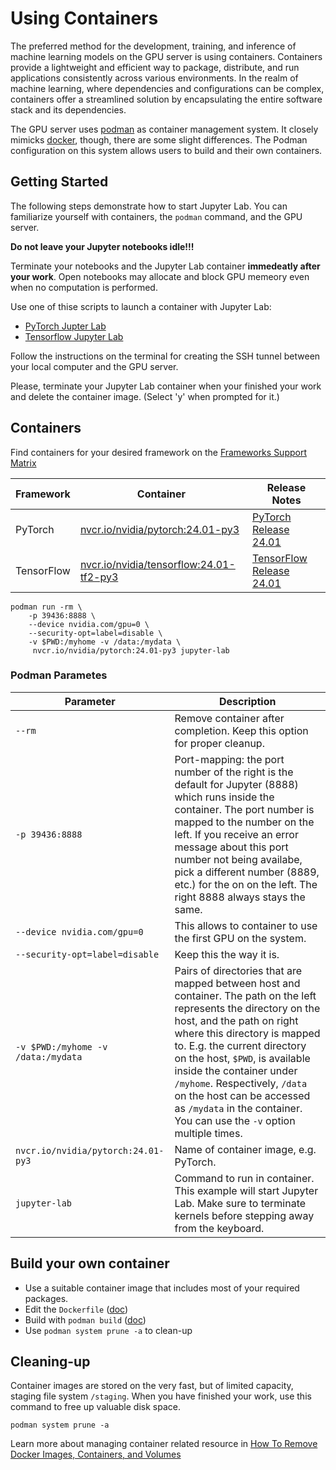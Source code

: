 # Using Containers

The preferred method for the development, training, and inference of machine learning models on the GPU server is using containers. Containers provide a lightweight and efficient way to package, distribute, and run applications consistently across various environments. In the realm of machine learning, where dependencies and configurations can be complex, containers offer a streamlined solution by encapsulating the entire software stack and its dependencies. 

The GPU server uses [podman](https://docs.podman.io/en/latest/index.html) as container management system. It closely mimicks [docker](https://www.docker.com/), though, there are some slight differences. The Podman configuration on this system allows users to build and their own containers.


<!-- 1. Build your own container with `Dockerfile`
2. Launch application in container
3. Cleaning up -->


## Getting Started
The following steps demonstrate how to start Jupyter Lab. You can familiarize yourself with containers, the `podman` command, and the GPU server.

**Do not leave your Jupyter notebooks idle!!!**

Terminate your notebooks and the Jupyter Lab container **immedeatly after your work**.
Open notebooks may allocate and block GPU memeory even when no computation is performed.

Use one of thise scripts to launch a container with Jupyter Lab:
- [PyTorch Jupter Lab](./scripts/pytorch-jupyter-lab.sh)
- [Tensorflow Jupyter Lab](./scripts/tensorflow-jupyter-lab.sh)

Follow the instructions on the terminal for creating the SSH tunnel between your local computer and the GPU server.

Please, terminate your Jupyter Lab container when your finished your work and delete the container image. (Select 'y' when prompted for it.)

<!-- Enable user
```
loginctl enable-linger USER_ID
podman system migrate
``` -->

## Containers
Find containers for your desired framework on the [Frameworks Support Matrix](https://docs.nvidia.com/deeplearning/frameworks/support-matrix/index.html)

| Framework | Container | Release Notes |
|--|--|--|
| PyTorch | [nvcr.io/nvidia/pytorch:24.01-py3](https://catalog.ngc.nvidia.com/orgs/nvidia/containers/pytorch) | [PyTorch Release 24.01](https://docs.nvidia.com/deeplearning/frameworks/pytorch-release-notes/rel-24-01.html#rel-24-01)
| TensorFlow | [nvcr.io/nvidia/tensorflow:24.01-tf2-py3](https://catalog.ngc.nvidia.com/orgs/nvidia/containers/tensorflow) | [TensorFlow Release 24.01](https://docs.nvidia.com/deeplearning/frameworks/tensorflow-release-notes/rel-24-01.html#rel-24-01)



```
podman run -rm \
	-p 39436:8888 \
	--device nvidia.com/gpu=0 \
	--security-opt=label=disable \
	-v $PWD:/myhome -v /data:/mydata \
	 nvcr.io/nvidia/pytorch:24.01-py3 jupyter-lab
```

###  Podman Parametes

| Parameter | Description |
|--------|-------------|
| `--rm` | Remove container after completion. Keep this option for proper cleanup. |  
| `-p 39436:8888` | Port-mapping: the port number of the right is the default for Jupyter (8888) which runs inside the container. The port number is  mapped to the number on the left. If you receive an error message about this port number not being availabe, pick a different number (8889, etc.) for the on on the left. The right 8888 always stays the same. |
| `--device nvidia.com/gpu=0` | This allows to container to use the first GPU on the system. |
| `--security-opt=label=disable` | Keep this the way it is.|
| `-v $PWD:/myhome -v /data:/mydata` | Pairs of directories that are mapped between host and container. The path on the left represents the directory on the host, and the path on right where this directory is mapped to. E.g. the current directory on the host, `$PWD`, is available inside the container under `/myhome`. Respectively, `/data` on the host can be accessed as `/mydata` in the container. You can use the `-v` option multiple times.|
| `nvcr.io/nvidia/pytorch:24.01-py3` | Name of container image, e.g. PyTorch. |
| `jupyter-lab` | Command to run in container. This example will start Jupyter Lab.  Make sure to terminate kernels before stepping away from the keyboard.|

## Build your own container
- Use a suitable container image that includes most of your required packages.
- Edit the `Dockerfile` ([doc](https://docs.docker.com/engine/reference/builder/))
- Build with `podman build` ([doc](https://manpages.ubuntu.com/manpages/jammy/en/man1/docker-build.1.html))
- Use `podman system prune -a` to clean-up

## Cleaning-up
Container images are stored on the very fast, but of limited capacity, staging file system `/staging`. When you have finished your work, use this command to free up valuable disk space.
```
podman system prune -a
```

Learn more about managing container related resource in [How To Remove Docker Images, Containers, and Volumes](https://www.digitalocean.com/community/tutorials/how-to-remove-docker-images-containers-and-volumes)